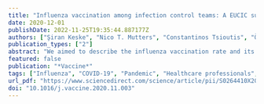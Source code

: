 ```yaml
---
title: "Influenza vaccination among infection control teams: A EUCIC survey prior to COVID-19 pandemic"
date: 2020-12-01
publishDate: 2022-11-25T19:35:44.887177Z
authors: ["Şiran Keske", "Nico T. Mutters", "Constantinos Tsioutis", "Önder Ergönül"]
publication_types: ["2"]
abstract: "We aimed to describe the influenza vaccination rate and its determinants among infection control team (ICT) across different countries. Online multilingual survey consisting of 23 items, between 17 May −15 July of 2019 targeting the opinions and practices of ICTs regarding the 2018–2019 influenza season was employed. Participants were reached via European Society of Clinical Microbiology and Infectious Diseases (ESCMID) and European Union Certificate for Infection Control (EUCIC) newsletters,social media, and national societies. In total, 899 participants from 56 countries responded to the survey. The overall vaccination rate was 76%, being the highest in Finland, Portugal, Norway, and Israel (100%), whereas the lowest in Italy (68%) and Turkey (39%). Influenza vaccination rate was 86% among IC physicians and 52% among IC nurses. The most significant factors affecting participants’ decision were personal influenza vaccine experience (49%) and attitude of the scientific authorities (48%). In multivariate analysis, vaccination of the ICT head (OR: 16.04, 95%CI: 8.4–30.8, p textless 0.001) and having free vaccine (OR: 7.56, 95%CI: 2.1–27.4, p = 0.02) were found to be the strongest predictors for influenza vaccination, whereas working in Turkey (OR: 0.41, 95%CI: 0.22–0.77, p = 0.006) and being an IC nurse (OR:0.43, 95%CI: 0.24–0.80, p = 0.007) were significantly associated with not having been vaccinated. In conclusion, COVID-19 pandemic increased the importance of protection against respiratory viruses including influenza. Vaccination strategies should have a special emphasis on IC nurses, who have a relatively lower vaccination rate, should enhance the vaccination of the ICT leaders, and put effort to provide free availability of the influenza vaccine."
featured: false
publication: "*Vaccine*"
tags: ["Influenza", "COVID-19", "Pandemic", "Healthcare professionals", "Healthcare workers", "Infection control team", "Survey", "Vaccination rate"]
url_pdf: "https://www.sciencedirect.com/science/article/pii/S0264410X20314274"
doi: "10.1016/j.vaccine.2020.11.003"
---
```


